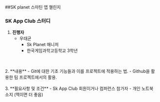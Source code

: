 ##SK planet 스마틴 앱 챌린지 
<br>
### SK App Club 스터디 

1. **진행자**  
	- 우태균
		- Sk Planet 매니저
		- 한국게임과학고등학교 3학년
<br>
<br>
2. **내용**
	- Git에 대한 기초 기능들과 이를 프로젝트에 적용하는 법.
	- Github을 활용한 팀 프로젝트에서의 활용.
<br>
<br>	
3. **필요사항 및 조건**
		- Sk App Club 회원이거나 컴퍼런스 참가자
		- 개인 노트북 소지 (맥이면 더 좋음)
